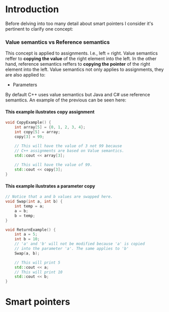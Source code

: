 <h1> Introduction </h1>

Before delving into too many detail about smart pointers I consider it's pertinent to clarify one concept:

<h3> Value semantics vs Reference semantics </h3>

This concept is applied to assignments. I.e., left = right.
Value semantics reffer to **copying the value** of the right element into the left. In the other hand, reference semantics reffers to **copying the pointer** of the right element into the left. Value semantics not only applies to assignments, they are also applied to:
<ul>
	<li> Parameters </li>
</ul>		
By default C++ uses value semantics but Java and C# use reference semantics.
An example of the previous can be seen here:

<h4>This example ilustrates copy assignment</h4>

```C++
void CopyExample() {
	int array[5] = {0, 1, 2, 3, 4};
	int copy[5] = array;
	copy[3] = 99;

	// This will have the value of 3 not 99 because
	// C++ assignments are based on Value semantics.
	std::cout << array[3]; 
	
	// This will have the value of 99.
	std::cout << copy[3]; 
}
```
<h4>This example ilustrates a parameter copy</h4>


```C++
// Notice that a and b values are swapped here.
void Swap(int a, int b) {
	int temp = a;
	a = b;
	b = temp;
}

void ReturnExample() {
	int a = 5;
	int b = 10;
	// 'a' and 'b' will not be modified because 'a' is copied
	// into the parameter 'a'. The same applies to 'b'
	Swap(a, b);

	// This will print 5
	std::cout << a;
	// This will print 10
	std::cout << b;
}
```

<h1> Smart pointers </h1>


